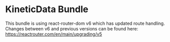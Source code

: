 # KineticData Bundle

This bundle is using react-router-dom v6 which has updated route handling. Changes between v6 and previous versions can be found here: https://reactrouter.com/en/main/upgrading/v5
